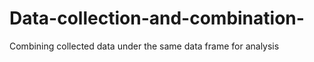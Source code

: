 # Data-collection-and-combination-
Combining collected data under the same data frame for analysis 
